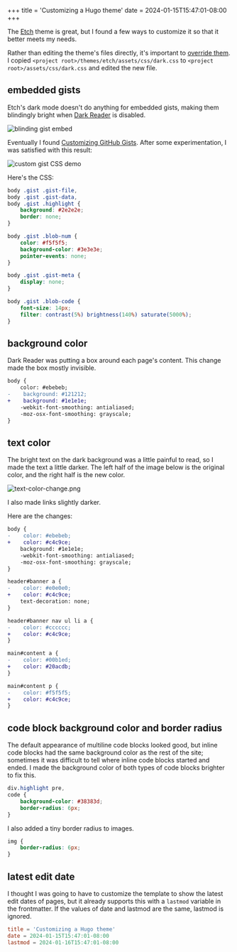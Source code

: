 +++
title = 'Customizing a Hugo theme'
date = 2024-01-15T15:47:01-08:00
+++

The [Etch](https://themes.gohugo.io/themes/etch/) theme is great, but I found a few ways to customize it so that it better meets my needs.

Rather than editing the theme's files directly, it's important to [override them](https://gohugobrasil.netlify.app/themes/customizing/). I copied `<project root>/themes/etch/assets/css/dark.css` to `<project root>/assets/css/dark.css` and edited the new file.

## embedded gists

Etch's dark mode doesn't do anything for embedded gists, making them blindingly bright when [Dark Reader](https://github.com/darkreader/darkreader) is disabled.

![blinding gist embed](/blinding-gist-demo.png)

Eventually I found [Customizing GitHub Gists](https://codersblock.com/blog/customizing-github-gists/). After some experimentation, I was satisfied with this result:

![custom gist CSS demo](/custom-gist-css-demo.png)

Here's the CSS:

```css
body .gist .gist-file,
body .gist .gist-data,
body .gist .highlight {
    background: #2e2e2e;
    border: none;
}

body .gist .blob-num {
    color: #f5f5f5;
    background-color: #3e3e3e;
    pointer-events: none;
}

body .gist .gist-meta {
    display: none;
}

body .gist .blob-code {
    font-size: 14px;
    filter: contrast(5%) brightness(140%) saturate(5000%);
}
```

## background color

Dark Reader was putting a box around each page's content. This change made the box mostly invisible.

```diff
body {
    color: #ebebeb;
-    background: #121212;
+    background: #1e1e1e;
    -webkit-font-smoothing: antialiased;
    -moz-osx-font-smoothing: grayscale;
}
```

## text color

The bright text on the dark background was a little painful to read, so I made the text a little darker. The left half of the image below is the original color, and the right half is the new color.

![text-color-change.png](/text-color-change.png)

I also made links slightly darker.

Here are the changes:

```diff
body {
-    color: #ebebeb;
+    color: #c4c9ce;
    background: #1e1e1e;
    -webkit-font-smoothing: antialiased;
    -moz-osx-font-smoothing: grayscale;
}

header#banner a {
-    color: #e0e0e0;
+    color: #c4c9ce;
    text-decoration: none;
}

header#banner nav ul li a {
-    color: #cccccc;
+    color: #c4c9ce;
}

main#content a {
-    color: #00b1ed;
+    color: #20acdb;
}

main#content p {
-    color: #f5f5f5;
+    color: #c4c9ce;
}
```

## code block background color and border radius

The default appearance of multiline code blocks looked good, but inline code blocks had the same background color as the rest of the site; sometimes it was difficult to tell where inline code blocks started and ended. I made the background color of both types of code blocks brighter to fix this.

```css
div.highlight pre,
code {
    background-color: #38383d;
    border-radius: 6px;
}
```

I also added a tiny border radius to images.

```css
img {
    border-radius: 6px;
}
```

## latest edit date

I thought I was going to have to customize the template to show the latest edit dates of pages, but it already supports this with a `lastmod` variable in the frontmatter. If the values of date and lastmod are the same, lastmod is ignored.

```toml
title = 'Customizing a Hugo theme'
date = 2024-01-15T15:47:01-08:00
lastmod = 2024-01-16T15:47:01-08:00
```
